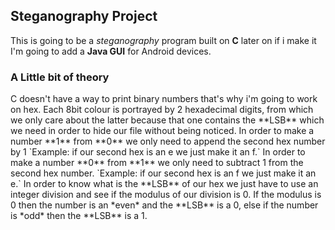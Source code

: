 <h2>Steganography Project</h2>

This is going to be a *steganography* program built on **C** later on if i make it I'm going to add a **Java GUI** for Android devices.




<h3>A Little bit of theory</h3>
C doesn't have a way to print binary numbers that's why i'm going to work on hex.
Each 8bit colour is portrayed by 2 hexadecimal digits, from which we only care about the latter because that one contains the **LSB** which we need in order to hide our file without being noticed.
In order to make a number **1** from **0** we only need to append the second hex number by 1
`Example: if our second hex is an e we just make it an f.`
In order to make a number **0** from **1** we only need to subtract 1 from the second hex number.
`Example: if our second hex is an f we just make it an e.`
In order to know what is the **LSB** of our hex we just have to use an integer division and see if the modulus of our division is 0. If the modulus is 0 then the number is an *even* and the **LSB** is a 0, else if the number is *odd* then the **LSB** is a 1.
